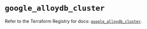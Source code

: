 # `google_alloydb_cluster`

Refer to the Terraform Registry for docs: [`google_alloydb_cluster`](https://registry.terraform.io/providers/hashicorp/google/6.33.0/docs/resources/alloydb_cluster).
